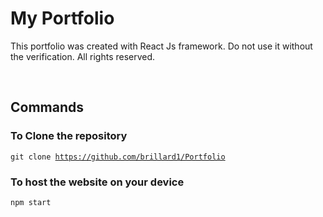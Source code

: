 # My Portfolio
This portfolio was created with React Js framework. Do not use it without the verification. All rights reserved.

<br />

## Commands

### To Clone the repository

<code>git clone https://github.com/brillard1/Portfolio</code>

### To host the website on your device
<code>npm start</code>
